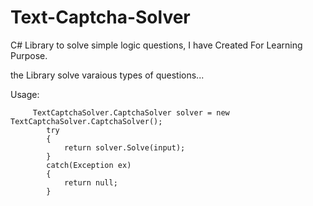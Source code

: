 Text-Captcha-Solver
===================

C# Library to solve simple logic questions, I have Created For Learning Purpose.

the Library solve varaious types of questions...




Usage:

         TextCaptchaSolver.CaptchaSolver solver = new TextCaptchaSolver.CaptchaSolver();
            try
            {
                return solver.Solve(input);
            }
            catch(Exception ex)
            {
                return null;
            }
                
